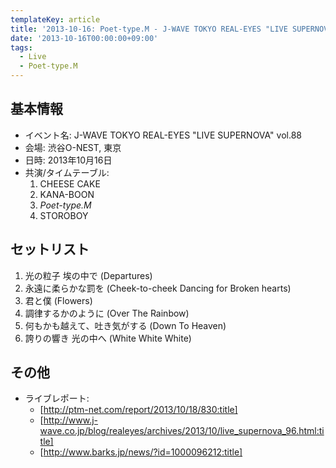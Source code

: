 ```yaml
---
templateKey: article
title: '2013-10-16: Poet-type.M - J-WAVE TOKYO REAL-EYES "LIVE SUPERNOVA" vol.88 at 渋谷O-NEST'
date: '2013-10-16T00:00:00+09:00'
tags:
  - Live
  - Poet-type.M
---
```

## 基本情報

* イベント名: J-WAVE TOKYO REAL-EYES "LIVE SUPERNOVA" vol.88
* 会場: 渋谷O-NEST, 東京
* 日時: 2013年10月16日
* 共演/タイムテーブル:
  1. CHEESE CAKE
  1. KANA-BOON
  1. *Poet-type.M*
  1. STOROBOY

## セットリスト

1. 光の粒子 埃の中で (Departures)
1. 永遠に柔らかな罰を (Cheek-to-cheek Dancing for Broken hearts)
1. 君と僕 (Flowers)
1. 調律するかのように (Over The Rainbow)
1. 何もかも越えて、吐き気がする (Down To Heaven)
1. 誇りの響き 光の中へ (White White White)

## その他

* ライブレポート:
  * [http://ptm-net.com/report/2013/10/18/830:title]
  * [http://www.j-wave.co.jp/blog/realeyes/archives/2013/10/live_supernova_96.html:title]
  * [http://www.barks.jp/news/?id=1000096212:title]
